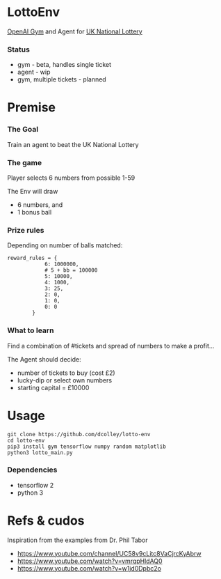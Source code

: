 # LottoEnv
<a href="https://gym.openai.com/" target="_blank">OpenAI Gym</a> and Agent for <a href="https://www.national-lottery.co.uk/" target="_blank">UK National Lottery</a>

### Status
* gym - beta, handles single ticket
* agent - wip
* gym, multiple tickets - planned

# Premise
### The Goal
Train an agent to beat the UK National Lottery

### The game
Player selects 6 numbers from possible 1-59

The Env will draw 
* 6 numbers, and 
* 1 bonus ball

### Prize rules
Depending on number of balls matched: 
```
reward_rules = {
            6: 1000000,
            # 5 + bb = 100000
            5: 10000,
            4: 1000,
            3: 25,
            2: 0,
            1: 0,
            0: 0
        }
```


### What to learn
Find a combination of #tickets and spread of numbers to make a profit...

The Agent should decide:
* number of tickets to buy (cost £2)
* lucky-dip or select own numbers
* starting capital = £10000

# Usage
```
git clone https://github.com/dcolley/lotto-env
cd lotto-env
pip3 install gym tensorflow numpy random matplotlib
python3 lotto_main.py
```

### Dependencies
* tensorflow 2
* python 3

# Refs & cudos
Inspiration from the examples from Dr. Phil Tabor
* https://www.youtube.com/channel/UC58v9cLitc8VaCjrcKyAbrw
* https://www.youtube.com/watch?v=vmrqpHldAQ0
* https://www.youtube.com/watch?v=w1jd0Dpbc2o

